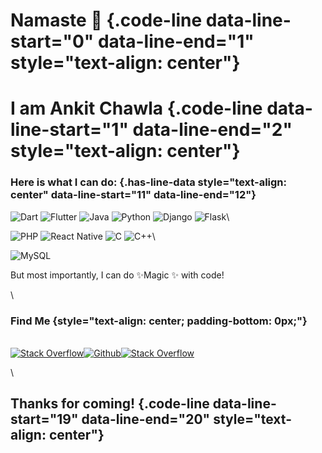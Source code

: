 Namaste 🙏 {.code-line data-line-start="0" data-line-end="1" style="text-align: center"}
=========

I am Ankit Chawla {.code-line data-line-start="1" data-line-end="2" style="text-align: center"}
=================

### Here is what I can do: {.has-line-data style="text-align: center" data-line-start="11" data-line-end="12"}

![Dart](https://img.shields.io/badge/dart-%230175C2.svg?style=for-the-badge&logo=dart&logoColor=white)
![Flutter](https://img.shields.io/badge/Flutter-%2302569B.svg?style=for-the-badge&logo=Flutter&logoColor=white)
![Java](https://img.shields.io/badge/java-%23ED8B00.svg?style=for-the-badge&logo=java&logoColor=white)
![Python](https://img.shields.io/badge/python-3670A0?style=for-the-badge&logo=python&logoColor=ffdd54)
![Django](https://img.shields.io/badge/django-%23092E20.svg?style=for-the-badge&logo=django&logoColor=white)
![Flask](https://img.shields.io/badge/flask-%23000.svg?style=for-the-badge&logo=flask&logoColor=white)\

![PHP](https://img.shields.io/badge/php-%23777BB4.svg?style=for-the-badge&logo=php&logoColor=white)
![React
Native](https://img.shields.io/badge/react_native-%2320232a.svg?style=for-the-badge&logo=react&logoColor=%2361DAFB)
![C](https://img.shields.io/badge/c-%2300599C.svg?style=for-the-badge&logo=c&logoColor=white)
![C++](https://img.shields.io/badge/c++-%2300599C.svg?style=for-the-badge&logo=c%2B%2B&logoColor=white)\

![MySQL](https://img.shields.io/badge/mysql-%2300f.svg?style=for-the-badge&logo=mysql&logoColor=white)

But most importantly, I can do ✨Magic ✨ with code!

\

### Find Me {style="text-align: center; padding-bottom: 0px;"}

\
 [![Stack
Overflow](https://img.shields.io/badge/-Stackoverflow-FE7A16?style=for-the-badge&logo=stack-overflow&logoColor=white)](https://stackoverflow.com/users/11549120/ankit-chawla)[![Github](https://img.shields.io/badge/github-%23121011.svg?style=for-the-badge&logo=github&logoColor=white)](https://github.com/thechawla225)[![Stack
Overflow](https://img.shields.io/badge/linkedin-%230077B5.svg?style=for-the-badge&logo=linkedin&logoColor=white)](https://www.linkedin.com/in/ankit-chawla-7839a7135/)

\

Thanks for coming! {.code-line data-line-start="19" data-line-end="20" style="text-align: center"}
------------------
